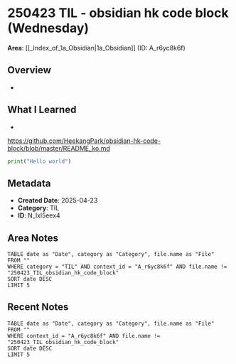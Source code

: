 # 250423 TIL - obsidian hk code block (Wednesday)
**Area**: [[_Index_of_1a_Obsidian|1a_Obsidian]] (ID: A_r6yc8k6f)
## Overview
-
## What I Learned
- 
https://github.com/HeekangPark/obsidian-hk-code-block/blob/master/README_ko.md
```python title:"Title of the code block"
print("Hello world")
```
## Metadata
- **Created Date**: 2025-04-23
- **Category**: TIL
- **ID**: N_lxl5eex4
## Area Notes
```dataview
TABLE date as "Date", category as "Category", file.name as "File"
FROM ""
WHERE category = "TIL" AND context_id = "A_r6yc8k6f" AND file.name != "250423_TIL_obsidian_hk_code_block"
SORT date DESC
LIMIT 5
```
## Recent Notes
```dataview
TABLE date as "Date", category as "Category", file.name as "File"
FROM ""
WHERE context_id = "A_r6yc8k6f" AND file.name != "250423_TIL_obsidian_hk_code_block"
SORT date DESC
LIMIT 5
```